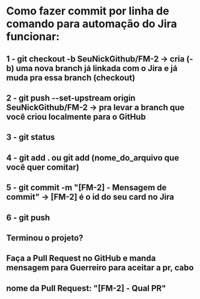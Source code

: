 # Como fazer commit por linha de comando para automação do Jira funcionar:

## 1 - git checkout -b SeuNickGithub/FM-2  -> cria (-b) uma nova branch já linkada com o Jira e já muda pra essa branch (checkout)
## 2 - git push --set-upstream origin SeuNickGithub/FM-2  -> pra levar a branch que você criou localmente para o GitHub
## 3 - git status
## 4 - git add . ou git add (nome_do_arquivo que você quer comitar)
## 5 - git commit -m "[FM-2] - Mensagem de commit"  -> [FM-2] é o id do seu card no Jira
## 6 - git push


## Terminou o projeto?
## Faça a Pull Request no GitHub e manda mensagem para Guerreiro para aceitar a pr, cabo
## nome da Pull Request: "[FM-2] - Qual PR"
